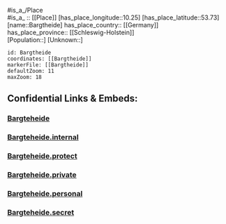 ﻿---
location: [53.73,10.25] 
mapzoom: [7,12] 
mapmarker: city 
type: City
tags:
- geo/City


SpocWebEntityId: 29021
isDeleted: false
confidential: public

---
#is_a_/Place  
#is_a_ :: [[Place]] 
[has_place_longitude::10.25] 
[has_place_latitude::53.73] 
[name::Bargtheide] 
has_place_country:: [[Germany]]  
has_place_province:: [[Schleswig-Holstein]]  
[Population::] 
[Unknown::] 


```leaflet
id: Bargtheide
coordinates: [[Bargtheide]] 
markerFile: [[Bargtheide]] 
defaultZoom: 11 
maxZoom: 18
```


## Confidential Links & Embeds: 

### [Bargteheide](/_public/Earth/Continent/Europe/Europe~Central/Germany/Germany~West/Schleswig-Holstein/counties~SH/Stormarn/cities~Stormarn/Bargteheide.md) 

### [Bargteheide.internal](/_internal/Earth/Continent/Europe/Europe~Central/Germany/Germany~West/Schleswig-Holstein/counties~SH/Stormarn/cities~Stormarn/Bargteheide.internal.md) 

### [Bargteheide.protect](/_protect/Earth/Continent/Europe/Europe~Central/Germany/Germany~West/Schleswig-Holstein/counties~SH/Stormarn/cities~Stormarn/Bargteheide.protect.md) 

### [Bargteheide.private](/_private/Earth/Continent/Europe/Europe~Central/Germany/Germany~West/Schleswig-Holstein/counties~SH/Stormarn/cities~Stormarn/Bargteheide.private.md) 

### [Bargteheide.personal](/_personal/Earth/Continent/Europe/Europe~Central/Germany/Germany~West/Schleswig-Holstein/counties~SH/Stormarn/cities~Stormarn/Bargteheide.personal.md) 

### [Bargteheide.secret](/_secret/Earth/Continent/Europe/Europe~Central/Germany/Germany~West/Schleswig-Holstein/counties~SH/Stormarn/cities~Stormarn/Bargteheide.secret.md) 
